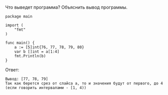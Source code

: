 Что выведет программа? Объяснить вывод программы.

```
package main
 
import (
    "fmt"
)
 
func main() {
    a := [5]int{76, 77, 78, 79, 80}
    var b []int = a[1:4]
    fmt.Println(b)
}
```
Ответ:

```
Вывод: [77, 78, 79]
Так как берется срез от слайса a, то и значения будут от первого, до 4
(если говорить интервалами - [1, 4))
```
